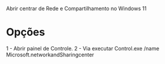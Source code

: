 Abrir centrar de Rede e Compartilhamento no Windows 11

# Opções

1 - Abrir painel de Controle.
2 - Via executar Control.exe /name Microsoft.networkandSharingcenter
